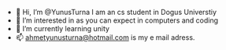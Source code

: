 - 👋 Hi, I’m @YunusTurna I am an cs student in Dogus Universtiy
- 👀 I’m interested in as you can expect in computers and coding 
- 🌱 I’m currently learning unity
- 📫 ahmetyunusturna@hotmail.com is my e mail adress.


